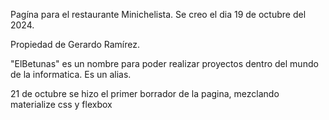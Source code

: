 Pagína para el restaurante Minichelista.
Se creo el dia 19 de octubre del 2024.

Propiedad de Gerardo Ramírez.

"ElBetunas" es un nombre para poder realizar proyectos dentro del mundo de la informatica.
Es un alias.


21 de octubre se hizo el primer borrador de la pagina, mezclando materialize css y flexbox